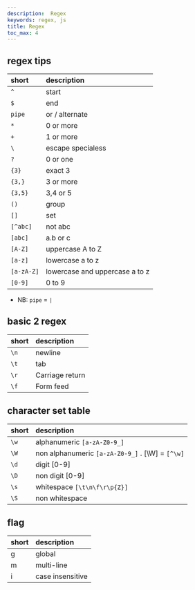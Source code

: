 ```yaml
---
description:  Regex
keywords: regex, js
title: Regex
toc_max: 4
---
```



## regex tips

|short    | description     |
| :------------- | :------------- |
|`^`|start|
|`$`|end|
|`pipe`|or / alternate|
|`*`|0 or more|
|`+`|1 or more|
|`\`|escape specialess|
|`?`|0 or one|
|`{3}`|exact 3|
|`{3,}`|3 or more|
|`{3,5}`|3,4 or 5|
|`()`|group|
|`[]`|set|
|`[^abc]`|not abc|
|`[abc]`|a.b or c|
|`[A-Z]`| uppercase A to Z|
|`[a-z]`| lowercase a to z|
|`[a-zA-Z]`| lowercase and uppercase a to z|
|`[0-9]`|0 to 9|

* NB:  `pipe` = `|`

## basic 2 regex


|short    | description     |
| :------------- | :------------- |
|`\n`|newline|
|`\t`|tab|
|`\r`|Carriage return|
|`\f`|Form feed|


## character set table


| short  | description     |
| :------------- | :------------- |
| `\w `    | alphanumeric `[a-zA-Z0-9_]` |
|`\W`| non alphanumeric `[a-zA-Z0-9_]` . [\W] = `[^\w]`|
|`\d`|digit [0-9]|
|`\D`|non digit [0-9]|
|`\s`|whitespace `[\t\n\f\r\p{Z}]`|
|`\S`|non whitespace|

## flag

| short  | description     |
| :------------- | :------------- |
| g    | global |
|m| multi-line|
|i|case i­nse­nsitive|
